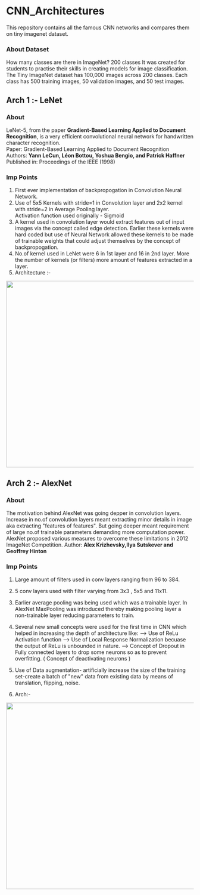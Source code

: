 # CNN_Architectures
This repository contains all the famous CNN networks and compares them on tiny imagenet dataset. 

### About Dataset
How many classes are there in ImageNet?
200 classes
It was created for students to practise their skills in creating models for image classification. The Tiny ImageNet dataset has 100,000 images across 200 classes. Each class has 500 training images, 50 validation images, and 50 test images.

## Arch 1 :- LeNet 
### About 
LeNet-5, from the paper <b>Gradient-Based Learning Applied to Document Recognition</b>, is a very efficient convolutional neural network for handwritten character recognition. <br>
Paper: Gradient-Based Learning Applied to Document Recognition <br>
Authors: <b>Yann LeCun, Léon Bottou, Yoshua Bengio, and Patrick Haffner</b> <br>
Published in: Proceedings of the IEEE (1998) <br> 

### Imp Points 
1) First ever implementation of backpropogation in Convolution Neural Network. 
2) Use of 5x5 Kernels with stride=1 in Convolution layer and 2x2 kernel with stride=2 in Average Pooling layer. <br> 
   Activation function used originally - Sigmoid 
3) A kernel used in convolution layer would extract features out of input images via the concept called edge detection. Earlier these kernels were hard coded but use of Neural Network allowed these kernels to be made of trainable weights that could adjust themselves by the concept of backpropogation. 
4) No.of kernel used in LeNet were 6 in 1st layer and 16 in 2nd layer. More the number of kernels (or filters) more amount of features extracted in a layer.
5) Architecture :- 
<img src="" width="1000px" height="500px">

## Arch 2 :- AlexNet
### About 
The motivation behind AlexNet was going depper in convolution layers. Increase in no.of convolution layers meant extracting minor details in image aka extracting "features of features". But going deeper meant requirement of large no.of trainable parameters demanding more computation power. AlexNet proposed various measures to overcome these limitations in 2012 ImageNet Competition. 
Author:<b> Alex Krizhevsky,Ilya Sutskever and Geoffrey Hinton</b> <br>

### Imp Points 
1) Large amount of filters used in conv layers ranging from 96 to 384.
2) 5 conv layers used with filter varying from 3x3 , 5x5 and 11x11. 
3) Earlier average pooling was being used which was a trainable layer. In AlexNet MaxPooling was introduced thereby making pooling layer a non-trainable layer reducing parameters to train. 
4) Several new small concepts were used for the first time in CNN which helped in increasing the depth of architecture like:
      --> Use of ReLu Activation function
      --> Use of Local Response Normalization becuase the output of ReLu is unbounded in nature.
      --> Concept of Dropout in Fully connected layers  to drop some neurons so as to prevent overfitting. ( Concept of deactivating neurons ) 
      
5) Use of Data augmentation- artificially increase the size of the training set-create a batch of "new" data from existing data by means of translation, flipping, noise.

6) Arch:-
<img src="" width="1000px" height="500px">
